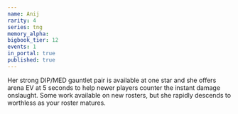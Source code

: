 ```yaml
---
name: Anij
rarity: 4
series: tng
memory_alpha:
bigbook_tier: 12
events: 1
in_portal: true
published: true
---
```


Her strong DIP/MED gauntlet pair is available at one star and she offers arena EV at 5 seconds to help newer players counter the instant damage onslaught. Some work available on new rosters, but she rapidly descends to worthless as your roster matures.
